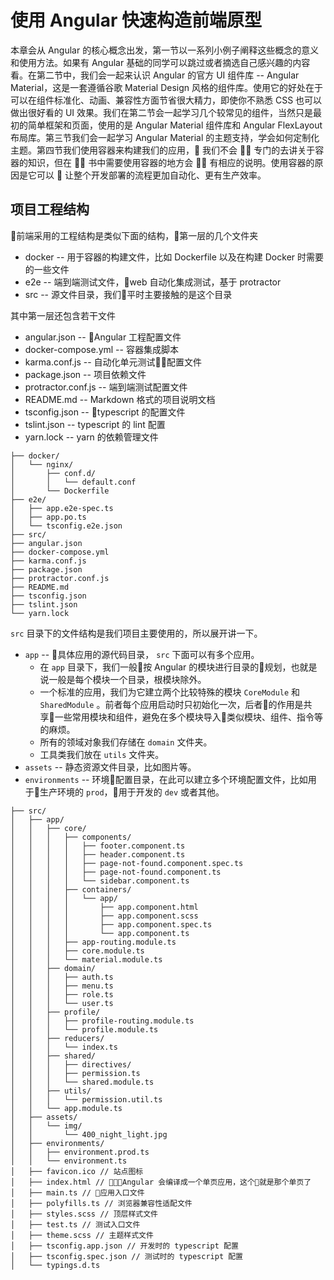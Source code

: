 # 使用 Angular 快速构造前端原型

本章会从 Angular 的核心概念出发，第一节以一系列小例子阐释这些概念的意义和使用方法。如果有 Angular 基础的同学可以跳过或者摘选自己感兴趣的内容看。在第二节中，我们会一起来认识 Angular 的官方 UI 组件库 -- Angular Material，这是一套遵循谷歌 Material Design 风格的组件库。使用它的好处在于可以在组件标准化、动画、兼容性方面节省很大精力，即使你不熟悉 CSS 也可以做出很好看的 UI 效果。我们在第二节会一起学习几个较常见的组件，当然只是最初的简单框架和页面，使用的是 Angular Material 组件库和 Angular FlexLayout 布局库。第三节我们会一起学习 Angular Material 的主题支持，学会如何定制化主题。第四节我们使用容器来构建我们的应用， 我们不会  专门的去讲关于容器的知识，但在  书中需要使用容器的地方会  有相应的说明。使用容器的原因是它可以  让整个开发部署的流程更加自动化、更有生产效率。

## 项目工程结构

前端采用的工程结构是类似下面的结构，第一层的几个文件夹

* docker -- 用于容器的构建文件，比如 Dockerfile 以及在构建 Docker 时需要的一些文件
* e2e -- 端到端测试文件，web 自动化集成测试，基于 protractor
* src -- 源文件目录，我们平时主要接触的是这个目录

其中第一层还包含若干文件

* angular.json -- Angular 工程配置文件
* docker-compose.yml -- 容器集成脚本
* karma.conf.js -- 自动化单元测试配置文件
* package.json -- 项目依赖文件
* protractor.conf.js -- 端到端测试配置文件
* README.md -- Markdown 格式的项目说明文档
* tsconfig.json -- typescript 的配置文件
* tslint.json -- typescript 的 lint 配置
* yarn.lock -- yarn 的依赖管理文件

```log
├── docker/
│   └── nginx/
│       ├── conf.d/
│       │   └── default.conf
│       └── Dockerfile
├── e2e/
│   ├── app.e2e-spec.ts
│   ├── app.po.ts
│   └── tsconfig.e2e.json
├── src/
├── angular.json
├── docker-compose.yml
├── karma.conf.js
├── package.json
├── protractor.conf.js
├── README.md
├── tsconfig.json
├── tslint.json
└── yarn.lock
```

`src` 目录下的文件结构是我们项目主要使用的，所以展开讲一下。

* `app` -- 具体应用的源代码目录， `src` 下面可以有多个应用。
  * 在 `app` 目录下，我们一般按 Angular 的模块进行目录的规划，也就是说一般是每个模块一个目录，根模块除外。
  * 一个标准的应用，我们为它建立两个比较特殊的模块 `CoreModule` 和 `SharedModule` 。前者每个应用启动时只初始化一次，后者的作用是共享一些常用模块和组件，避免在多个模块导入类似模块、组件、指令等的麻烦。
  * 所有的领域对象我们存储在 `domain` 文件夹。
  * 工具类我们放在 `utils` 文件夹。
* `assets` -- 静态资源文件目录，比如图片等。
* `environments` -- 环境配置目录，在此可以建立多个环境配置文件，比如用于生产环境的 `prod`，用于开发的 `dev` 或者其他。

```log
├── src/
│   ├── app/
│   │   ├── core/
│   │   │   ├── components/
│   │   │   │   ├── footer.component.ts
│   │   │   │   ├── header.component.ts
│   │   │   │   ├── page-not-found.component.spec.ts
│   │   │   │   ├── page-not-found.component.ts
│   │   │   │   └── sidebar.component.ts
│   │   │   ├── containers/
│   │   │   │   └── app/
│   │   │   │       ├── app.component.html
│   │   │   │       ├── app.component.scss
│   │   │   │       ├── app.component.spec.ts
│   │   │   │       └── app.component.ts
│   │   │   ├── app-routing.module.ts
│   │   │   ├── core.module.ts
│   │   │   └── material.module.ts
│   │   ├── domain/
│   │   │   ├── auth.ts
│   │   │   ├── menu.ts
│   │   │   ├── role.ts
│   │   │   └── user.ts
│   │   ├── profile/
│   │   │   ├── profile-routing.module.ts
│   │   │   └── profile.module.ts
│   │   ├── reducers/
│   │   │   └── index.ts
│   │   ├── shared/
│   │   │   ├── directives/
│   │   │   ├── permission.ts
│   │   │   └── shared.module.ts
│   │   ├── utils/
│   │   │   └── permission.util.ts
│   │   └── app.module.ts
│   ├── assets/
│   │   └── img/
│   │       └── 400_night_light.jpg
│   ├── environments/
│   │   ├── environment.prod.ts
│   │   └── environment.ts
│   ├── favicon.ico // 站点图标
│   ├── index.html // Angular 会编译成一个单页应用，这个就是那个单页了
│   ├── main.ts // 应用入口文件
│   ├── polyfills.ts // 浏览器兼容性适配文件
│   ├── styles.scss // 顶层样式文件
│   ├── test.ts // 测试入口文件
│   ├── theme.scss // 主题样式文件
│   ├── tsconfig.app.json // 开发时的 typescript 配置
│   ├── tsconfig.spec.json // 测试时的 typescript 配置
│   └── typings.d.ts
```
